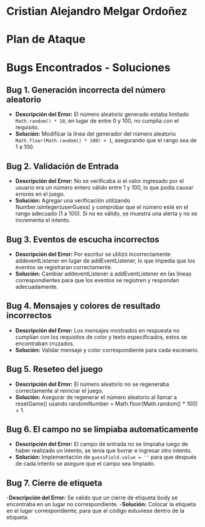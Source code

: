 # Cristian Alejandro Melgar Ordoñez 
# Plan de Ataque
# Bugs Encontrados - Soluciones

## Bug 1. Generación incorrecta del número aleatorio
- **Descripción del Error:** El número aleatorio generado estaba limitado `Math.random() * 10`, en lugar de entre 0 y 100, no cumplia con el requisito.
- **Solución:** Modificar la línea del generador del número aleatorio `Math.floor(Math.random() * 100) + 1`, asegurando que el rango sea de 1 a 100.

## Bug 2. Validación de Entrada 
- **Descripción del Error:** No se verificaba si el valor ingresado por el usuario era un número entero válido entre 1 y 100, lo que podía causar errores en el juego.
- **Solución:** Agregar una verificación utilizando Number.isInteger(userGuess) y comprobar que el número esté en el rango adecuado (1 a 100). Si no es válido, se muestra una alerta y no se incrementa el intento.

## Bug 3. Eventos de escucha incorrectos
- **Descripción del Error:** Por escritur se utilizó incorrectamente addeventListener en lugar de addEventListener, lo que impedía que los eventos se registraran correctamente.
- **Solución:** Cambiar addeventListener a addEventListener en las líneas correspondientes para que los eventos se registren y respondan adecuadamente.

## Bug 4. Mensajes y colores de resultado incorrectos
- **Descripción del Error:** Los mensajes mostrados en respuesta no cumplían con los requisitos de color y texto especificados, estos se encontraban cruzados.
- **Solución:** Validar mensaje y color correspondiente para cada escenario.

## Bug 5. Reseteo del juego
- **Descripción del Error:** El número aleatorio no se regeneraba correctamente al reiniciar el juego.
- **Solución:** Asegurar de regenerar el número aleatorio al llamar a resetGame() usando randomNumber = Math.floor(Math.random() * 100) + 1.

## Bug 6. El campo no se limpiaba automaticamente
- **Descripción del Error:** El campo de entrada no se limpiaba luego de haber realizado un intento, se tenía que borrar e ingresar otro intento.
- **Solución:** Implementación de  `guessField.value = ''` para que después de cada intento se asegure que el campo sea limpiado.

## Bug 7. Cierre de etiqueta 
-**Descripción del Error:** Se valido que un cierre de etiqueta body se encontraba en un lugar no correspondiente.
-**Solución:** Colocar la etiqueta en el lugar correspondiente, para que el código estuviese dentro de la etiqueta.
